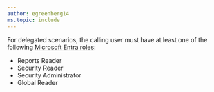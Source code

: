 ```yaml
---
author: egreenberg14
ms.topic: include
---
```


For delegated scenarios, the calling user must have at least one of the following [Microsoft Entra roles](/entra/identity/role-based-access-control/permissions-reference?toc=%2Fgraph%2Ftoc.json):

- Reports Reader
- Security Reader
- Security Administrator
- Global Reader
